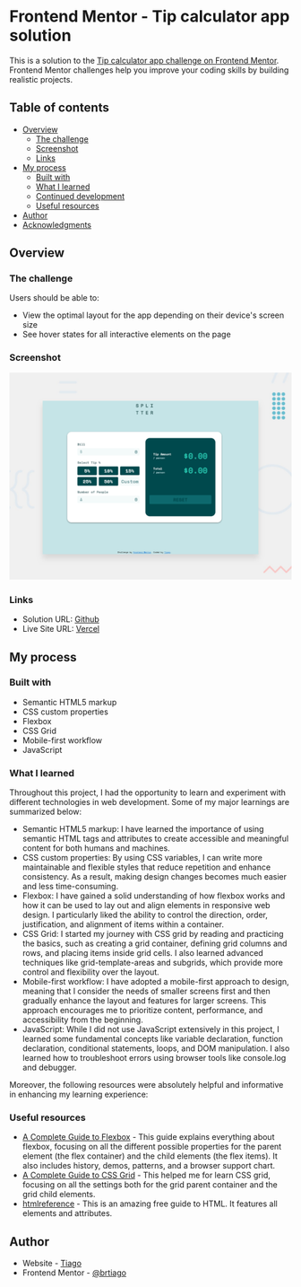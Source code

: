 # Frontend Mentor - Tip calculator app solution

This is a solution to the [Tip calculator app challenge on Frontend Mentor](https://www.frontendmentor.io/challenges/tip-calculator-app-ugJNGbJUX). Frontend Mentor challenges help you improve your coding skills by building realistic projects.

## Table of contents

- [Overview](#overview)
  - [The challenge](#the-challenge)
  - [Screenshot](#screenshot)
  - [Links](#links)
- [My process](#my-process)
  - [Built with](#built-with)
  - [What I learned](#what-i-learned)
  - [Continued development](#continued-development)
  - [Useful resources](#useful-resources)
- [Author](#author)
- [Acknowledgments](#acknowledgments)

## Overview

### The challenge

Users should be able to:

- View the optimal layout for the app depending on their device's screen size
- See hover states for all interactive elements on the page



### Screenshot

![](./design/desktop-preview1.png)


### Links

- Solution URL: [Github](https://github.com/brtiago/tip-calculator-app-frontendmentor)
- Live Site URL: [Vercel](https://tip-calculator-weld-five.vercel.app/)

## My process

### Built with

- Semantic HTML5 markup
- CSS custom properties
- Flexbox
- CSS Grid
- Mobile-first workflow
- JavaScript


### What I learned
Throughout this project, I had the opportunity to learn and experiment with different technologies in web development. Some of my major learnings are summarized below:

*   Semantic HTML5 markup: I have learned the importance of using semantic HTML tags and attributes to create accessible and meaningful content for both humans and machines.
*   CSS custom properties: By using CSS variables, I can write more maintainable and flexible styles that reduce repetition and enhance consistency. As a result, making design changes becomes much easier and less time-consuming.
*   Flexbox: I have gained a solid understanding of how flexbox works and how it can be used to lay out and align elements in responsive web design. I particularly liked the ability to control the direction, order, justification, and alignment of items within a container.
*   CSS Grid: I started my journey with CSS grid by reading and practicing the basics, such as creating a grid container, defining grid columns and rows, and placing items inside grid cells. I also learned advanced techniques like grid-template-areas and subgrids, which provide more control and flexibility over the layout.
*   Mobile-first workflow: I have adopted a mobile-first approach to design, meaning that I consider the needs of smaller screens first and then gradually enhance the layout and features for larger screens. This approach encourages me to prioritize content, performance, and accessibility from the beginning.
*   JavaScript: While I did not use JavaScript extensively in this project, I learned some fundamental concepts like variable declaration, function declaration, conditional statements, loops, and DOM manipulation. I also learned how to troubleshoot errors using browser tools like console.log and debugger.

Moreover, the following resources were absolutely helpful and informative in enhancing my learning experience:

### Useful resources

- [A Complete Guide to Flexbox](https://css-tricks.com/snippets/css/a-guide-to-flexbox/) - This guide explains everything about flexbox, focusing on all the different possible properties for the parent element (the flex container) and the child elements (the flex items). It also includes history, demos, patterns, and a browser support chart.
- [A Complete Guide to CSS Grid](https://css-tricks.com/snippets/css/complete-guide-grid/) - This helped me for learn CSS grid, focusing on all the settings both for the grid parent container and the grid child elements.
- [htmlreference](https://htmlreference.io/) - This is an amazing free guide to HTML. It features all elements and attributes. 

## Author

- Website - [Tiago](https://github.com/brtiago)
- Frontend Mentor - [@brtiago](https://www.frontendmentor.io/profile/brtiago)
